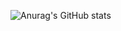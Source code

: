 
![Anurag's GitHub stats](https://github-readme-stats.vercel.app/api?username=EnricoZanetti&show_icons=true&theme=radical)

<!---
EnricoZanetti/EnricoZanetti is a ✨ special ✨ repository because its `README.md` (this file) appears on your GitHub profile.
You can click the Preview link to take a look at your changes.
--->
